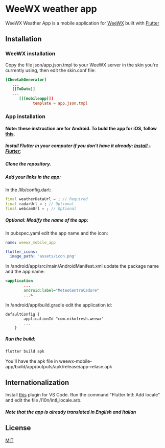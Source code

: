 # WeeWX weather app

WeeWX Weather App is a mobile application for [WeeWX](http://weewx.com) built with [Flutter](https://flutter.dev/)

## Installation
### WeeWX installation
Copy the file json/app.json.tmpl to your WeeWX server in the skin you're currently using, then edit the skin.conf file:

```conf
[CheetahGenerator]
   ...
   [[ToDate]]
   ...
      [[[mobileapp]]]
            template = app.json.tmpl
```
### App installation
#### Note: these instruction are for Android. To buld the app for iOS, follow [this](https://flutter.dev/docs/deployment/ios). 
##### Install Flutter in your computer if you don't have it already: [Install - Flutter](https://flutter.dev/docs/get-started/install);

##### Clone the repository.

##### Add your links in the app:
In the /lib/config.dart:
```dart
final weatherDataUrl = ; // Required
final radarUrl = ; // Optional
final webcamUrl = ; // Optional
```


##### Optional: Modify the name of the app:
In pubspec.yaml edit the app name and the icon:
```yaml
name: weewx_mobile_app

flutter_icons:
  image_path: 'assets/icon.png'
```
In /android/app/src/main/AndroidManifest.xml update the package name and the app name:
```xml
<application
        ...
        android:label="MeteoCentroCadore"
        ...>
```
In /android/app/build.gradle edit the application id:
```grandle
defaultConfig {
        applicationId "com.nikofresh.weewx"
        ...
    }
```

##### Run the build:
```bash
flutter build apk
```
You'll have the apk file in weewx-mobile-app/build/app/outputs/apk/release/app-relase.apk

## Internationalization
Install [this](https://marketplace.visualstudio.com/items?itemName=localizely.flutter-intl) plugin for VS Code. Run the command "Flutter Intl: Add locale" and edit the file /l10n/intl_locale.arb.
##### Note that the app is already translated in English and Italian

## License
[MIT](https://github.com/NikoFresh/WeeWX-mobile-app/blob/master/license)